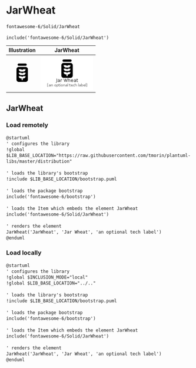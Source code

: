 # JarWheat


```text
fontawesome-6/Solid/JarWheat
```

```text
include('fontawesome-6/Solid/JarWheat')
```



| Illustration | JarWheat |
| :---: | :---: |
| ![illustration for Illustration](../../fontawesome-6/Solid/JarWheat.png) | ![illustration for JarWheat](../../fontawesome-6/Solid/JarWheat.Local.png) |




## JarWheat

### Load remotely
```plantuml
@startuml
' configures the library
!global $LIB_BASE_LOCATION="https://raw.githubusercontent.com/tmorin/plantuml-libs/master/distribution"

' loads the library's bootstrap
!include $LIB_BASE_LOCATION/bootstrap.puml

' loads the package bootstrap
include('fontawesome-6/bootstrap')

' loads the Item which embeds the element JarWheat
include('fontawesome-6/Solid/JarWheat')

' renders the element
JarWheat('JarWheat', 'Jar Wheat', 'an optional tech label')
@enduml
```

### Load locally
```plantuml
@startuml
' configures the library
!global $INCLUSION_MODE="local"
!global $LIB_BASE_LOCATION="../.."

' loads the library's bootstrap
!include $LIB_BASE_LOCATION/bootstrap.puml

' loads the package bootstrap
include('fontawesome-6/bootstrap')

' loads the Item which embeds the element JarWheat
include('fontawesome-6/Solid/JarWheat')

' renders the element
JarWheat('JarWheat', 'Jar Wheat', 'an optional tech label')
@enduml
```

